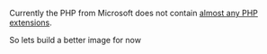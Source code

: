 Currently the PHP from Microsoft does not contain [almost any PHP extensions](https://github.com/devcontainers/images/issues/196).

So lets build a better image for now
